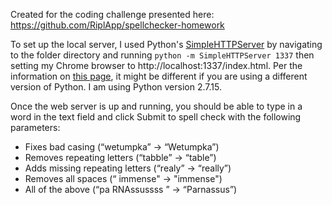 Created for the coding challenge presented here: https://github.com/RiplApp/spellchecker-homework

To set up the local server, I used Python's [SimpleHTTPServer](https://docs.python.org/2/library/simplehttpserver.html) by navigating to the folder directory and running `python -m SimpleHTTPServer 1337` then setting my Chrome browser to http://localhost:1337/index.html. Per the information on [this page](https://gist.github.com/jgravois/5e73b56fa7756fd00b89#what-if-id-rather-use-something-else), it might be different if you are using a different version of Python. I am using Python version 2.7.15.

Once the web server is up and running, you should be able to type in a word in the text field and click Submit to spell check with the following parameters:

- Fixes bad casing (“wetumpka” → “Wetumpka”)
- Removes repeating letters (“tabble” → “table”)
- Adds missing repeating letters (“realy” → “really”)
- Removes all spaces (“ immense" → "immense")
- All of the above (“pa RNAssussss ” → “Parnassus”)
